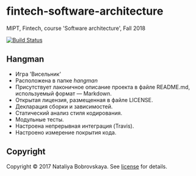 # fintech-software-architecture
MIPT, Fintech, course 'Software architecture', Fall 2018

[![Build Status](https://travis-ci.org/bobrovskayaa/fintech-software-architecture.svg?branch=master)](https://travis-ci.org/bobrovskayaa/fintech-software-architecture)

## Hangman

* Игра 'Висельник'
* Расположена в папке _hangman_
* Присутствует лаконичное описание проекта в файле README.md, используемый формат — Markdown.
* Открытая лицензия, размещенная в файле LICENSE.
* Декларация сборки и зависимостей.
* Статический анализ стиля кодирования.
* Модульные тесты.
* Настроена непрерывная интеграция (Travis).
* Настроено измерение покрытия кода.

## Copyright

Copyright © 2017 Nataliya Bobrovskaya. See [license] for details.

[license]: LICENSE.md
